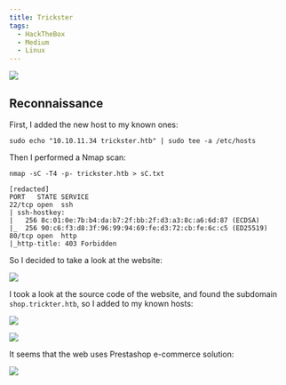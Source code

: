 ```yaml
---
title: Trickster
tags:
  - HackTheBox
  - Medium
  - Linux
---
```

![](Pasted%20image%2020240923200243.png)

## Reconnaissance

First, I added the new host to my known ones:

```shell
sudo echo "10.10.11.34 trickster.htb" | sudo tee -a /etc/hosts
```

Then I performed a Nmap scan:

```shell
nmap -sC -T4 -p- trickster.htb > sC.txt

[redacted]
PORT   STATE SERVICE
22/tcp open  ssh
| ssh-hostkey: 
|   256 8c:01:0e:7b:b4:da:b7:2f:bb:2f:d3:a3:8c:a6:6d:87 (ECDSA)
|_  256 90:c6:f3:d8:3f:96:99:94:69:fe:d3:72:cb:fe:6c:c5 (ED25519)
80/tcp open  http
|_http-title: 403 Forbidden
```

So I decided to take a look at the website:

![](Pasted%20image%2020240923200608.png)

I took a look at the source code of the website, and found the subdomain `shop.trickter.htb`, so I added to my known hosts:

![](Pasted%20image%2020240923200705.png)

![](Pasted%20image%2020240923200750.png)

It seems that the web uses Prestashop e-commerce solution:

![](Pasted%20image%2020240923205501.png)

